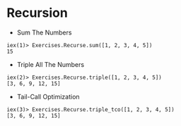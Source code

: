 # Recursion

- Sum The Numbers

```console
iex(1)> Exercises.Recurse.sum([1, 2, 3, 4, 5])
15
```

- Triple All The Numbers

```console
iex(2)> Exercises.Recurse.triple([1, 2, 3, 4, 5])
[3, 6, 9, 12, 15]
```

- Tail-Call Optimization

```console
iex(3)> Exercises.Recurse.triple_tco([1, 2, 3, 4, 5]) 
[3, 6, 9, 12, 15]
```